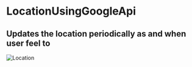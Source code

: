 # LocationUsingGoogleApi
## Updates the location periodically as and when user feel to
![Location](https://user-images.githubusercontent.com/46563632/86523861-6a86ab00-be90-11ea-90df-0055b3333833.gif)
